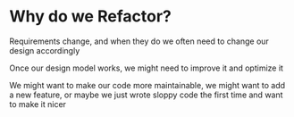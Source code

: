 # Why do we Refactor?

Requirements change, and when they do we often need to change our design accordingly

Once our design model works, we might need to improve it and optimize it

We might want to make our code more maintainable, we might want to add a new feature, or maybe we just wrote sloppy code the first time and want to make it nicer

